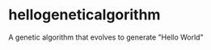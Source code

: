hellogeneticalgorithm
=====================

A genetic algorithm that evolves to generate "Hello World"